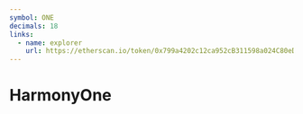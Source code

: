 ```yaml
---
symbol: ONE
decimals: 18
links:
  - name: explorer
    url: https://etherscan.io/token/0x799a4202c12ca952cB311598a024C80eD371a41e
---
```


# HarmonyOne

